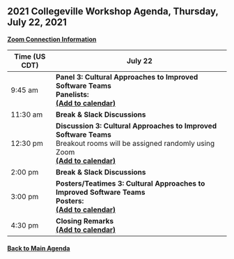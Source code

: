 
## 2021 Collegeville Workshop Agenda, Thursday, July 22, 2021

[**Zoom Connection Information**]()

| **Time (US CDT)**| **July 22** |
|---|---|
| 9:45 am  | **Panel 3: Cultural Approaches to Improved Software Teams** <br> **Panelists:** <br> [**(Add to calendar)**](CW21-Panel-3-Cultural-Approaches.ics) |
| 11:30 am | **Break & Slack Discussions** |
| 12:30 pm | **Discussion 3: Cultural Approaches to Improved Software Teams** <br> Breakout rooms will be assigned randomly using Zoom <br> [**(Add to calendar)**](CW21-Discussion-3-Cultural-Approaches.ics) |
| 2:00 pm | **Break & Slack Discussions** |
| 3:00 pm | **Posters/Teatimes 3: Cultural Approaches to Improved Software Teams** <br> **Posters:**  <br> [**(Add to calendar)**](CW21-TeaTime-Posters-3.ics) |
| 4:30 pm | **Closing Remarks** <br> [**(Add to calendar)**](CW21-ClosingRemarks.ics) |


#### [Back to Main Agenda](Agenda.md)
